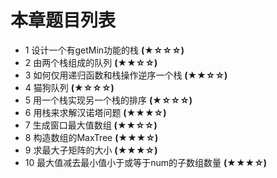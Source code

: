 # 本章题目列表
* 1 设计一个有getMin功能的栈 **(★☆☆☆)**
* 2 由两个栈组成的队列  **(★★☆☆)**
* 3 如何仅用递归函数和栈操作逆序一个栈 **(★★☆☆)**
* 4 猫狗队列 **(★☆☆☆)**
* 5 用一个栈实现另一个栈的排序  **(★☆☆☆)**                     
* 6 用栈来求解汉诺塔问题  **(★★★☆)**
* 7 生成窗口最大值数组  **(★★☆☆)**
* 8 构造数组的MaxTree  **(★★★☆)**
* 9 求最大子矩阵的大小 **(★★★☆)**
* 10 最大值减去最小值小于或等于num的子数组数量  **(★★★☆)**
